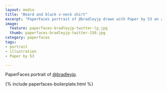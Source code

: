 ```yaml
---
layout: media
title: "Beard and black v-neck shirt"
excerpt: "PaperFaces portrait of @bradleyjp drawn with Paper by 53 on an iPad."
image: 
  feature: paperfaces-bradleyjp-twitter-lg.jpg
  thumb: paperfaces-bradleyjp-twitter-150.jpg
category: paperfaces
tags: 
- portrait
- illustration
- Paper by 53

---
```


PaperFaces portrait of [@bradleyjp](http://twitter.com/bradleyjp).

{% include paperfaces-boilerplate.html %}